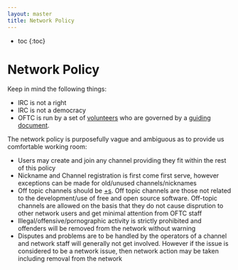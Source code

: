 ```yaml
---
layout: master
title: Network Policy
---
```

* toc
{:toc}

# Network Policy

Keep in mind the following things:

 * IRC is not a right
 * IRC is not a democracy
 * OFTC is run by a set of [volunteers](/staff) who are governed by a
[guiding document](/constitution).

The network policy is purposefully vague and ambiguous as to provide us comfortable working room:

 * Users may create and join any channel providing they fit within the rest of this policy
 * Nickname and Channel registration is first come first serve, however exceptions can be made for old/unused channels/nicknames
 * Off topic channels should be [+s](/ChannelModes).  Off topic channels are those not related to the development/use of free and open source software.  Off-topic channels are allowed on the basis that they do not cause disprution to other network users and get minimal attention from OFTC staff
 * Illegal/offensive/pornographic activity is strictly prohibited and offenders will be removed from the network without warning
 * Disputes and problems are to be handled by the operators of a channel and network staff will generally not get involved.  However if the issue is considered to be a network issue, then network action may be taken including removal from the network
